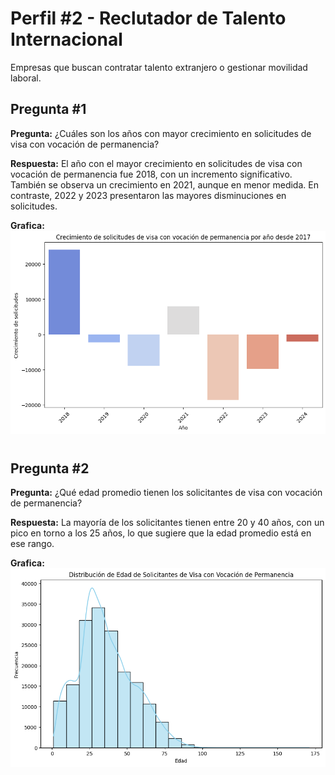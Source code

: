 # Perfil #2 - Reclutador de Talento Internacional

Empresas que buscan contratar talento extranjero o gestionar movilidad laboral.

## Pregunta #1

**Pregunta:** ¿Cuáles son los años con mayor crecimiento en solicitudes de visa con vocación de permanencia?

**Respuesta:** El año con el mayor crecimiento en solicitudes de visa con vocación de permanencia fue 2018, con un incremento significativo. También se observa un crecimiento en 2021, aunque en menor medida. En contraste, 2022 y 2023 presentaron las mayores disminuciones en solicitudes.

**Grafica:**
![](./Perfil2-p1.png)
#

## Pregunta #2

**Pregunta:** ¿Qué edad promedio tienen los solicitantes de visa con vocación de permanencia?

**Respuesta:** La mayoría de los solicitantes tienen entre 20 y 40 años, con un pico en torno a los 25 años, lo que sugiere que la edad promedio está en ese rango.

**Grafica:**
![](./Perfil2-p2.png)
#